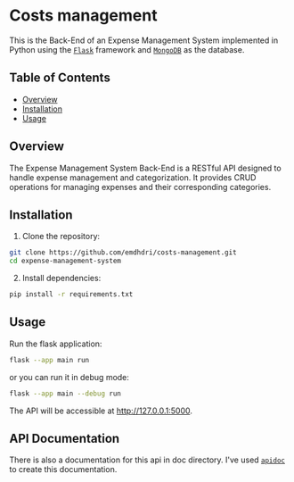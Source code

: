 # Costs management

This is the Back-End of an Expense Management System implemented in Python using the [`Flask`](https://flask.palletsprojects.com/en/3.0.x/) framework and [`MongoDB`](https://www.mongodb.com/) as the database.

## Table of Contents

- [Overview](#overview)
- [Installation](#installation)
- [Usage](#usage)

## Overview

The Expense Management System Back-End is a RESTful API designed to handle expense management and categorization. It provides CRUD operations for managing expenses and their corresponding categories.

## Installation

1. Clone the repository:

```bash
git clone https://github.com/emdhdri/costs-management.git
cd expense-management-system
```

2. Install dependencies:

```bash
pip install -r requirements.txt
```

## Usage

Run the flask application:

```bash
flask --app main run
```

or you can run it in debug mode:

```bash
flask --app main --debug run
```

The API will be accessible at http://127.0.0.1:5000.

## API Documentation

There is also a documentation for this api in doc directory. I've used [`apidoc`](https://apidocjs.com/) to create this documentation.
